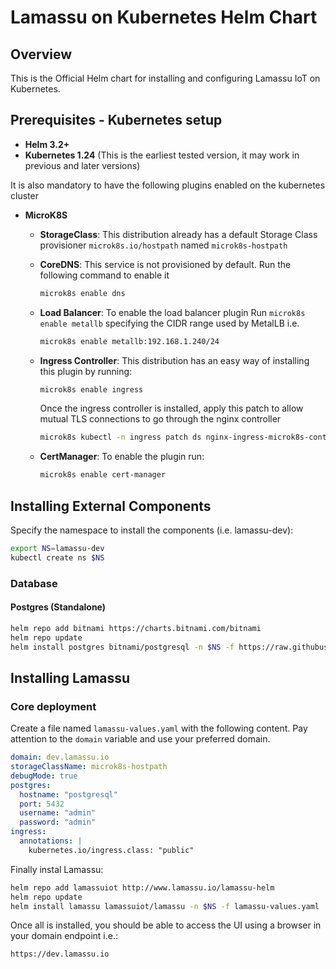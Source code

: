 # Lamassu on Kubernetes Helm Chart

## Overview

This is the Official Helm chart for installing and configuring Lamassu IoT on Kubernetes.

## Prerequisites - Kubernetes setup

* **Helm 3.2+**
* **Kubernetes 1.24** (This is the earliest tested version, it may work in previous and later versions)

It is also mandatory to have the following plugins enabled on the kubernetes cluster

* **MicroK8S**
  - **StorageClass**: This distribution already has a default Storage Class provisioner `microk8s.io/hostpath` named `microk8s-hostpath`
  - **CoreDNS**: This service is not provisioned by default. Run the following command to enable it
    ```bash
    microk8s enable dns
    ```
  - **Load Balancer**: To enable the load balancer plugin Run `microk8s enable metallb` specifying the CIDR range used by MetalLB i.e. 
    ```bash
    microk8s enable metallb:192.168.1.240/24
    ```
  - **Ingress Controller**:  This distribution has an easy way of installing this plugin by running:
    ```bash
    microk8s enable ingress
    ``` 
  
    Once the ingress controller is installed, apply this patch to allow mutual TLS connections to go through the nginx controller 
    ```bash
    microk8s kubectl -n ingress patch ds nginx-ingress-microk8s-controller --type=json -p='[{"op": "add", "path": "/spec/template/spec/containers/0/args/-", "value": "--enable-ssl-passthrough"}]'
    ```
  - **CertManager**: To enable the plugin run:
    ```bash 
    microk8s enable cert-manager
    ``````


## Installing External Components

Specify the namespace to install the components (i.e. lamassu-dev):

```bash
export NS=lamassu-dev
kubectl create ns $NS
```

### Database

#### Postgres (Standalone)

```bash
helm repo add bitnami https://charts.bitnami.com/bitnami
helm repo update
helm install postgres bitnami/postgresql -n $NS -f https://raw.githubusercontent.com/lamassuiot/lamassu-helm/main/oss-helm-values/postgres.yaml
```

## Installing Lamassu



### Core deployment

Create a file named `lamassu-values.yaml` with the following content. Pay attention to the `domain` variable and use your preferred domain. 

```yaml
domain: dev.lamassu.io 
storageClassName: microk8s-hostpath
debugMode: true
postgres:
  hostname: "postgresql"
  port: 5432
  username: "admin"
  password: "admin"
ingress:
  annotations: |
    kubernetes.io/ingress.class: "public"
```

Finally instal Lamassu:

```bash
helm repo add lamassuiot http://www.lamassu.io/lamassu-helm
helm repo update
helm install lamassu lamassuiot/lamassu -n $NS -f lamassu-values.yaml
```

Once all is installed, you should be able to access the UI using a browser in your domain endpoint i.e.:

```
https://dev.lamassu.io
```